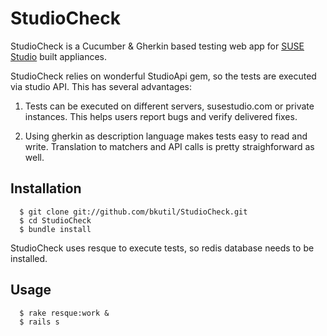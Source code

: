# StudioCheck

StudioCheck is a Cucumber & Gherkin based testing web app for [SUSE Studio](susestudio.com)
built appliances.

StudioCheck relies on wonderful StudioApi gem, so the tests are executed
via studio API. This has several advantages:

1. Tests can be executed on different servers, susestudio.com or private
instances. This helps users report bugs and verify delivered fixes.

2. Using gherkin as description language makes tests easy to read and write. Translation 
to matchers and API calls is pretty straighforward as well.

## Installation

```
  $ git clone git://github.com/bkutil/StudioCheck.git
  $ cd StudioCheck
  $ bundle install
```

StudioCheck uses resque to execute tests, so redis database needs to be installed.

## Usage

```
  $ rake resque:work &
  $ rails s 
```
